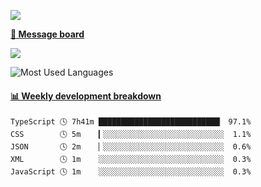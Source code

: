 [![](https://count.getloli.com/get/@SmaIIstars.github.readme)](https://count.getloli.com/)


[**💬 Message board**](https://chat.getloli.com/room/@SmaIIstars.github)

[![](https://chat.getloli.com/room/@SmaIIstars.github/svg?width=600&height=100&limit=20&theme=light&fontSize=14)](https://chat.getloli.com/room/@SmaIIstars.github)


![Most Used Languages](https://github-readme-stats.vercel.app/api/top-langs/?username=SmaIIstars&theme=dark&layout=compact)

<!-- waka-box start -->
#### <a href="https://gist.github.com/e31f5e1b7a15ee54e2fc8fca68aa5e2b" target="_blank">📊 Weekly development breakdown</a>
```text
TypeScript 🕓 7h41m ███████████████████████████▏ 97.1%
CSS        🕓 5m    ▎░░░░░░░░░░░░░░░░░░░░░░░░░░░  1.1%
JSON       🕓 2m    ▏░░░░░░░░░░░░░░░░░░░░░░░░░░░  0.6%
XML        🕓 1m    ░░░░░░░░░░░░░░░░░░░░░░░░░░░░  0.3%
JavaScript 🕓 1m    ░░░░░░░░░░░░░░░░░░░░░░░░░░░░  0.3%
```
<!-- Powered by https://github.com/YouEclipse/waka-box-go . -->
<!-- waka-box end -->
